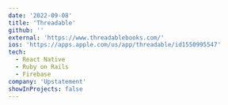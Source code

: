 ```yaml
---
date: '2022-09-08'
title: 'Threadable'
github: ''
external: 'https://www.threadablebooks.com/'
ios: 'https://apps.apple.com/us/app/threadable/id1550995547'
tech:
  - React Native
  - Ruby on Rails
  - Firebase
company: 'Upstatement'
showInProjects: false
---
```

